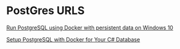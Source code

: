 
# PostGres URLS

[Run PostgreSQL using Docker with persistent data on Windows 10](http://www.lukaszewczak.com/2016/09/run-postgresql-using-docker-with.html)

[Setup PostgreSQL with Docker for Your C# Database](https://glenmccallum.com/2018/06/07/postgresql-csharp-docker/)

